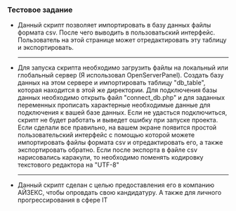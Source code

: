 ### Тестовое задание
* Данный скрипт позволяет импортировать в базу данных файлы формата csv. После чего выводить в пользоватьский интерфейс. Пользователь на этой странице может отредактировать эту таблицу и экспортировать.
    ***
* Для запуска скрипта необходимо загрузить файлы на локальный или глобальный сервер (Я использовал OpenServerPanel). Создать базу данных на этом сервере и импортировать таблицу "db_table", которая находится в этой же директории. Для подключения базы данных необходимо открыть файл "connect_db.php" и для заданных переменных прописать характерные необходимые данные для подключения к вашей базе данных. Если не удасться подключиться, скрипт не будет работать и выведет ошибку при запуске проекта. Если сделали все правильно, на вашем экране появится простой пользовательский интерфейс с помощью которой можете импортировать файлы формата csv и отредактировать его, а также экспортировать обратно. Если после экспорта в файле csv нарисовались каракули, то необходимо поменять кодировку текстового редактора на "UTF-8"
    ***
* Данный скрипт сделан с целью предоставления его в компанию АЙЗЕКС, чтобы опровдать свою кандидатуру. А также для личного прогрессирования в сфере IT